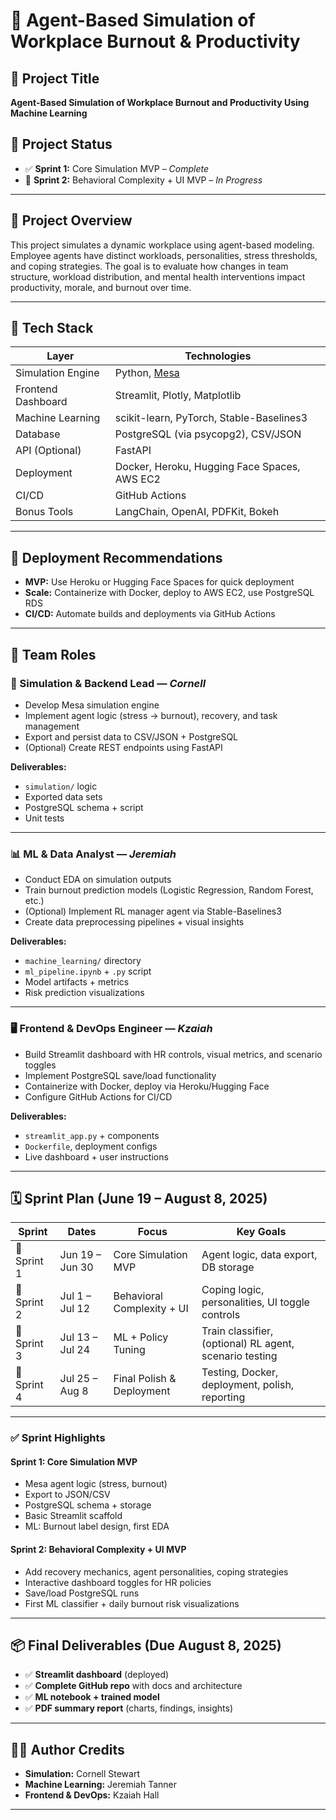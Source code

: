 # 🧠 Agent-Based Simulation of Workplace Burnout & Productivity

## 📌 Project Title  
**Agent-Based Simulation of Workplace Burnout and Productivity Using Machine Learning**

## 🚦 Project Status  
- ✅ **Sprint 1:** Core Simulation MVP – *Complete*  
- 🔄 **Sprint 2:** Behavioral Complexity + UI MVP – *In Progress*

---

## 📘 Project Overview

This project simulates a dynamic workplace using agent-based modeling. Employee agents have distinct workloads, personalities, stress thresholds, and coping strategies. The goal is to evaluate how changes in team structure, workload distribution, and mental health interventions impact productivity, morale, and burnout over time.

---

## 🧠 Tech Stack

| Layer                  | Technologies |
|------------------------|--------------|
| Simulation Engine      | Python, [Mesa](https://mesa.readthedocs.io/en/stable/) |
| Frontend Dashboard     | Streamlit, Plotly, Matplotlib |
| Machine Learning       | scikit-learn, PyTorch, Stable-Baselines3 |
| Database               | PostgreSQL (via psycopg2), CSV/JSON |
| API (Optional)         | FastAPI |
| Deployment             | Docker, Heroku, Hugging Face Spaces, AWS EC2 |
| CI/CD                  | GitHub Actions |
| Bonus Tools            | LangChain, OpenAI, PDFKit, Bokeh |

---

## 🚀 Deployment Recommendations

- **MVP:** Use Heroku or Hugging Face Spaces for quick deployment
- **Scale:** Containerize with Docker, deploy to AWS EC2, use PostgreSQL RDS
- **CI/CD:** Automate builds and deployments via GitHub Actions

---

## 👥 Team Roles

### 🧠 Simulation & Backend Lead — *Cornell*
- Develop Mesa simulation engine
- Implement agent logic (stress → burnout), recovery, and task management
- Export and persist data to CSV/JSON + PostgreSQL
- (Optional) Create REST endpoints using FastAPI

**Deliverables:**
- `simulation/` logic  
- Exported data sets  
- PostgreSQL schema + script  
- Unit tests

---

### 📊 ML & Data Analyst — *Jeremiah*
- Conduct EDA on simulation outputs
- Train burnout prediction models (Logistic Regression, Random Forest, etc.)
- (Optional) Implement RL manager agent via Stable-Baselines3
- Create data preprocessing pipelines + visual insights

**Deliverables:**
- `machine_learning/` directory  
- `ml_pipeline.ipynb` + `.py` script  
- Model artifacts + metrics  
- Risk prediction visualizations

---

### 🖥️ Frontend & DevOps Engineer — *Kzaiah*
- Build Streamlit dashboard with HR controls, visual metrics, and scenario toggles
- Implement PostgreSQL save/load functionality
- Containerize with Docker, deploy via Heroku/Hugging Face
- Configure GitHub Actions for CI/CD

**Deliverables:**
- `streamlit_app.py` + components  
- `Dockerfile`, deployment configs  
- Live dashboard + user instructions

---

## 🗓️ Sprint Plan (June 19 – August 8, 2025)

| Sprint | Dates             | Focus                         | Key Goals |
|--------|-------------------|-------------------------------|-----------|
| 🏁 Sprint 1 | Jun 19 – Jun 30 | Core Simulation MVP            | Agent logic, data export, DB storage |
| 🔄 Sprint 2 | Jul 1 – Jul 12  | Behavioral Complexity + UI     | Coping logic, personalities, UI toggle controls |
| 🧠 Sprint 3 | Jul 13 – Jul 24 | ML + Policy Tuning             | Train classifier, (optional) RL agent, scenario testing |
| 🚀 Sprint 4 | Jul 25 – Aug 8  | Final Polish & Deployment      | Testing, Docker, deployment, polish, reporting |

---

### ✅ Sprint Highlights

#### Sprint 1: Core Simulation MVP
- Mesa agent logic (stress, burnout)
- Export to JSON/CSV
- PostgreSQL schema + storage
- Basic Streamlit scaffold
- ML: Burnout label design, first EDA

#### Sprint 2: Behavioral Complexity + UI MVP
- Add recovery mechanics, agent personalities, coping strategies
- Interactive dashboard toggles for HR policies
- Save/load PostgreSQL runs
- First ML classifier + daily burnout risk visualizations

---

## 📦 Final Deliverables (Due August 8, 2025)

- ✅ **Streamlit dashboard** (deployed)
- ✅ **Complete GitHub repo** with docs and architecture
- ✅ **ML notebook + trained model**
- ✅ **PDF summary report** (charts, findings, insights)

---

## 👨‍💻 Author Credits
- **Simulation:** Cornell Stewart
- **Machine Learning:** Jeremiah Tanner  
- **Frontend & DevOps:** Kzaiah Hall

---

